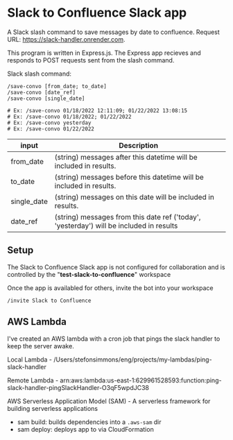 # Slack to Confluence Slack app

A Slack slash command to save messages by date to confluence. Request URL: https://slack-handler.onrender.com.

This program is written in Express.js. The Express app recieves and responds to POST requests sent from the slash command.

Slack slash command:

```
/save-convo [from_date; to_date]
/save-convo [date_ref]
/save-convo [single_date]

# Ex: /save-convo 01/18/2022 12:11:09; 01/22/2022 13:08:15
# Ex: /save-convo 01/18/2022; 01/22/2022
# Ex: /save-convo yesterday
# Ex: /save-convo 01/22/2022
```

| input     | Description                                                              |
| --------- | ------------------------------------------------------------------------ |
| from_date | (string) messages after this datetime will be included in results.  |
| to_date   | (string) messages before this datetime will be included in results. |
| single_date   | (string) messages on this date will be included in results. |
| date_ref | (string) messages from this date ref ('today', 'yesterday') will be included in results |


## Setup 

The Slack to Confluence Slack app is not configured for collaboration and is controlled by the "**test-slack-to-confluence**" workspace

Once the app is availabled for others, invite the  bot into your workspace
```
/invite Slack to Confluence
```


## AWS Lambda
I've created an AWS lambda with a cron job that pings the slack handler to keep the server awake.

<!-- https://travis.media/developing-aws-lambda-functions-locally-vscode/ -->
Local Lambda - /Users/stefonsimmons/eng/projects/my-lambdas/ping-slack-handler

Remote Lambda - arn:aws:lambda:us-east-1:629961528593:function:ping-slack-handler-pingSlackHandler-O3qF5wpdJC38

AWS Serverless Application Model (SAM) - A serverless framework for building serverless applications
- sam build: builds dependencies into a `.aws-sam` dir
- sam deploy: deploys app to via CloudFormation
